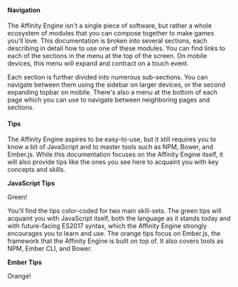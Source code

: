 <h4>Navigation</h4>

The Affinity Engine isn't a single piece of software, but rather a whole ecosystem of modules that you can compose together to make games you'll love. This documentation is broken into several sections, each describing in detail how to use one of these modules. You can find links to each of the sections in the menu at the top of the screen. On mobile devices, this menu will expand and contract on a touch event.

Each section is further divided into numerous sub-sections. You can navigate between them using the sidebar on larger devices, or the second expanding topbar on mobile. There's also a menu at the bottom of each page which you can use to navigate between neighboring pages and sections.

<h4>Tips</h4>

<div class="with-aside">

The Affinity Engine aspires to be easy-to-use, but it still requires you to know a bit of JavaScript and to master tools such as NPM, Bower, and Ember.js. While this documentation focuses on the Affinity Engine itself, it will also provide tips like the ones you see here to acquaint you with key concepts and skills.

</div>

<aside class="aside javascript">

**JavaScript Tips**

Green!

</aside>

<div class="with-aside">

You'll find the tips color-coded for two main skill-sets. The green tips will acquaint you with JavaScript itself, both the language as it stands today and with future-facing ES2017 syntax, which the Affinity Engine strongly encourages you to learn and use. The orange tips focus on Ember.js, the framework that the Affinity Engine is built on top of. It also covers tools as NPM, Ember CLI, and Bower.

</div>

<aside class="aside ember">

**Ember Tips**

Orange!

</aside>
